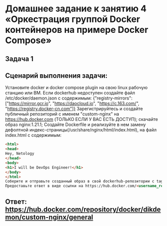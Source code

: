 # Домашнее задание к занятию 4 «Оркестрация группой Docker контейнеров на примере Docker Compose»

## Задача 1

## Сценарий выполнения задачи:

Установите docker и docker compose plugin на свою linux рабочую станцию или ВМ.
Если dockerhub недоступен создайте файл /etc/docker/daemon.json с содержимым: {"registry-mirrors": ["https://mirror.gcr.io", "https://daocloud.io", "https://c.163.com/", "https://registry.docker-cn.com"]}
Зарегистрируйтесь и создайте публичный репозиторий с именем "custom-nginx" на https://hub.docker.com (ТОЛЬКО ЕСЛИ У ВАС ЕСТЬ ДОСТУП);
скачайте образ nginx:1.21.1;
Создайте Dockerfile и реализуйте в нем замену дефолтной индекс-страницы(/usr/share/nginx/html/index.html), на файл index.html с содержимым:
```html
<html>
<head>
Hey, Netology
</head>
<body>
<h1>I will be DevOps Engineer!</h1>
</body>
</html>
Соберите и отправьте созданный образ в свой dockerhub-репозитории c tag 1.0.0 (ТОЛЬКО ЕСЛИ ЕСТЬ ДОСТУП).
Предоставьте ответ в виде ссылки на https://hub.docker.com/<username_repo>/custom-nginx/general .
```
## Ответ:  https://hub.docker.com/repository/docker/dikdemon/custom-nginx/general 
